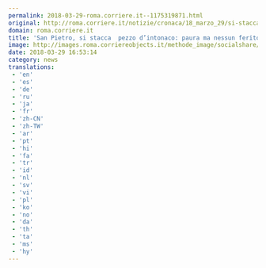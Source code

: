 ```yaml
---
permalink: 2018-03-29-roma.corriere.it--1175319871.html
original: http://roma.corriere.it/notizie/cronaca/18_marzo_29/si-stacca-pezzo-d-intonaco-dentro-san-pietro-paura-ma-nessun-ferito-f7c89afc-336c-11e8-8d05-67d9ee233e6b.shtml
domain: roma.corriere.it
title: 'San Pietro, si stacca  pezzo d’intonaco: paura ma nessun ferito'
image: http://images.roma.corriereobjects.it/methode_image/socialshare/c0a09178-336d-11e8-8d05-67d9ee233e6b.jpg
date: 2018-03-29 16:53:14
category: news
translations: 
 - 'en'
 - 'es'
 - 'de'
 - 'ru'
 - 'ja'
 - 'fr'
 - 'zh-CN'
 - 'zh-TW'
 - 'ar'
 - 'pt'
 - 'hi'
 - 'fa'
 - 'tr'
 - 'id'
 - 'nl'
 - 'sv'
 - 'vi'
 - 'pl'
 - 'ko'
 - 'no'
 - 'da'
 - 'th'
 - 'ta'
 - 'ms'
 - 'hy'
---
```


